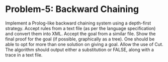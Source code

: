 # Problem-5: Backward Chaining

Implement a Prolog-like backward chaining system using a depth-first strategy. Accept rules
from a text file (as per the language specification) and convert them into XML. Accept the goal
from a similar file. Show the final proof for the goal (if possible, graphically as a tree). One
should be able to opt for more than one solution on giving a goal. Allow the use of Cut. The
algorithm should output either a substitution or FALSE, along with a trace in a text file.
